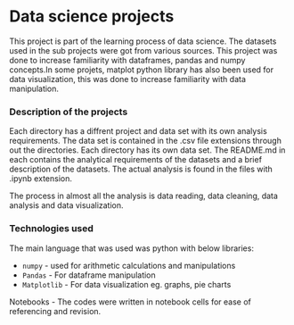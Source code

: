 # Data science projects

This project is part of the learning process of data science. The datasets used in the sub projects were got from various sources. This project was done to increase familiarity with dataframes, pandas and numpy concepts.In some projets, matplot python library has also been used for data visualization, this was done to increase familiarity with data manipulation.

### Description of the projects
Each directory has a diffrent project and data set with its own analysis requirements. The data set is contained in the .csv file extensions through out the directories. Each directory has its own data set. The README.md in each contains the analytical requirements of the datasets and a brief description of the datasets. The actual analysis is found in the files with .ipynb extension. 

The process in  almost all the analysis is data reading, data cleaning, data analysis and data visualization.

### Technologies used
The main language that was used was python with below libraries:
* `numpy` - used for arithmetic calculations and manipulations
* `Pandas` - For dataframe manipulation 
* `Matplotlib` - For data visualization eg. graphs, pie charts

Notebooks - The codes were written in notebook cells for ease of referencing and revision.
